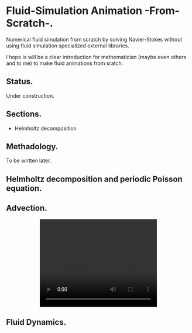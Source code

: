 # Fluid-Simulation Animation -From-Scratch-.
Numerical fluid simulation from scratch by solving Navier-Stokes without using fluid simulation specialized external libraries.

I hope is will be a clear introduction for mathematician (maybe even others and to me) to make fluid animations from sratch.

## Status.
Under construction.

## Sections.
+ Helmholtz decomposition

## Methadology.
To be written later.

## Helmholtz decomposition and periodic Poisson equation.


## Advection.

<p align="center">
  <video width="320" height="240" controls>
  <source src="https://i.imgur.com/e7dQbzg.mp4.mp4" type="video/mp4">
  Your browser does not support the video tag.
</video> 
</p>


## Fluid Dynamics.
